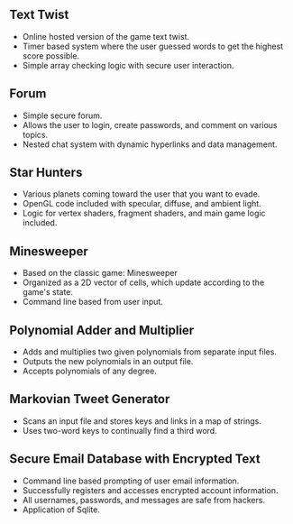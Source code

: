 ## **Text Twist** 
- Online hosted version of the game text twist. 
- Timer based system where the user guessed words to get the highest score possible. 
- Simple array checking logic with secure user interaction. 

## **Forum** 
- Simple secure forum. 
- Allows the user to login, create passwords, and comment on various topics.
- Nested chat system with dynamic hyperlinks and data management. 

## **Star Hunters**
- Various planets coming toward the user that you want to evade. 
- OpenGL code included with specular, diffuse, and ambient light. 
- Logic for vertex shaders, fragment shaders, and main game logic included. 

## **Minesweeper**
- Based on the classic game: Minesweeper
- Organized as a 2D vector of cells, which update according to the game's state. 
- Command line based from user input.

## **Polynomial Adder and Multiplier**
- Adds and multiplies two given polynomials from separate input files.
- Outputs the new polynomials in an output file.
- Accepts polynomials of any degree.

## **Markovian Tweet Generator**
- Scans an input file and stores keys and links in a map of strings.
- Uses two-word keys to continually find a third word. 

## **Secure Email Database with Encrypted Text**
- Command line based prompting of user email information.
- Successfully registers and accesses encrypted account information.
- All usernames, passwords, and messages are safe from hackers.
- Application of Sqlite.

